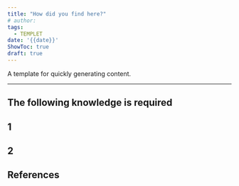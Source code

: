 ```yaml
---
title: "How did you find here?"
# author: 
tags:
  - TEMPLET
date: '{{date}}'
ShowToc: true
draft: true
---
```

A template for quickly generating content.
<!--more-->

---

## The following knowledge is required

## 1

## 2

## References